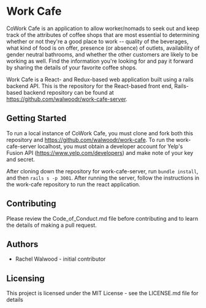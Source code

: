 # Work Cafe

CoWork Cafe is an application to allow worker/nomads to seek out and keep track of the attributes of coffee shops that are most essential to determining whether or not they're a good place to work -- quality of the beverages, what kind of food is on offer, presence (or absence) of outlets, availability of gender neutral bathrooms, and whether the other customers are likely to be working as well. Find the information you're looking for and pay it forward by sharing the details of your favorite coffee shops.

Work Cafe is a React- and Redux-based web application built using a rails backend API. This is the repository for the React-based front end, Rails-based backend repository can be found at https://github.com/walwoodr/work-cafe-server.

## Getting Started

To run a local instance of CoWork Cafe, you must clone and fork both this repository and https://github.com/walwoodr/work-cafe. To run the work-cafe-server localhost, you must obtain a developer account for Yelp's Fusion API (https://www.yelp.com/developers) and make note of your key and secret. 

After cloning down the repository for work-cafe-server, run `bundle install`, and then `rails s -p 3001`. After running the server, follow the instructions in the work-cafe repository to run the react application.

## Contributing
Please review the Code_of_Conduct.md file before contributing and to learn the details of making a pull request. 

## Authors
* Rachel Walwood - initial contributor

## Licensing
This project is licensed under the MIT License - see the LICENSE.md file for details
